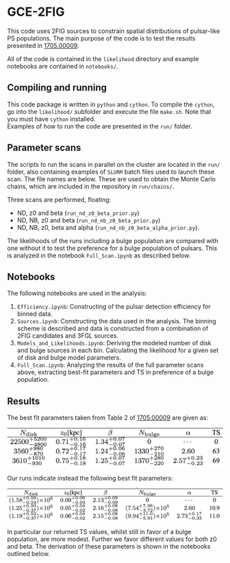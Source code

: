 # GCE-2FIG
This code uses 2FIG sources to constrain spatial distributions of pulsar-like PS populations.  The main purpose of the code is to test the results presented in [1705.00009](https://arxiv.org/pdf/1705.00009.pdf).

All of the code is contained in the `likelihood` directory and example notebooks are contained in `notebooks/`.

## Compiling and running

This code package is written in `python` and `cython`. To compile the `cython`, go into the `likelihood/` subfolder and execute the file `make.sh`.  Note that you must have `cython` installed.  
Examples of how to run the code are presented in the `run/` folder.

## Parameter scans

The scripts to run the scans in parallel on the cluster are located in the `run/` folder, also containing examples of `SLURM` batch files used to launch these scan. The file names are below. 
These are used to obtain the Monte Carlo chains, which are included in the repository in `run/chains/`.

Three scans are performed, floating:

- ND, z0 and beta (`run_nd_z0_beta_prior.py`)
- ND, NB, z0 and beta (`run_nd_nb_z0_beta_prior.py`)
- ND, NB, z0, beta and alpha (`run_nd_nb_z0_beta_alpha_prior.py`).

The likelihoods of the runs including a bulge population are compared with one without it to test the preference for a bulge population of pulsars. 
This is analyzed in the notebook `Full_Scan.ipynb` as described below.

## Notebooks

The following notebooks are used in the analysis:

1. `Efficiency.ipynb`: Constructing of the pulsar detection efficiency for binned data.
2. `Sources.ipynb`: Constructing the data used in the analysis. The binning scheme is described and data is constructed from a combination of 2FIG candidates and 3FGL sources.
3. `Models_and_Likelihoods.ipynb`: Deriving the modeled number of disk and bulge sources in each bin. Calculating the likelihood for a given set of disk and bulge model parameters.
4. `Full_Scan.ipynb`: Analyzing the results of the full parameter scans above, extracting best-fit parameters and TS in preference of a bulge population.

## Results

The best fit parameters taken from Table 2 of [1705.00009](https://arxiv.org/pdf/1705.00009.pdf) are given as:

![alt text](https://github.com/bsafdi/GCE-2FIG/blob/master/notebooks/plots/Table_Fermi.png "Fermi best fit parameters")

Our runs indicate instead the following best fit parameters:

![alt text](https://github.com/bsafdi/GCE-2FIG/blob/master/notebooks/plots/Table_Us.png "Our best fit parameters")

In particular our returned TS values, whilst still in favor of a bulge population, are more modest. Further we favor different values for both z0 and beta. The derivation of these parameters is shown in the notebooks outlined below.